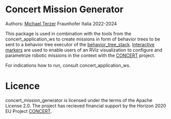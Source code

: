# Concert Mission Generator

Authors: [Michael Terzer](michael.terzer@fraunhofer.it) Fraunhofer Italia 2022-2024

This package is used in combination with the tools from the concert_application_ws to create missions in form of behavior trees to be sent to a behavior tree executor of the [behavior_tree_stack](https://github.com/FraunhoferItalia/behavior_tree_stack). [Interactive markers](https://github.com/ros-visualization/interactive_markers) are used to enable users of an RViz visualization to configure and parametrize robotic missions in the context with the [CONCERT](https://concertproject.eu/) project.

For indications how to run, consult concert_application_ws.

# Licence

concert_mission_generator is licensed under the terms of the Apache License 2.0. The project has recieved financial support by the Horizon 2020 EU Project [CONCERT](https://concertproject.eu/).
